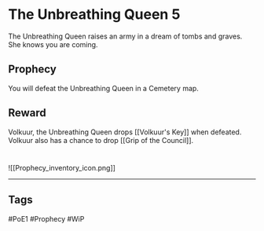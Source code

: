# The Unbreathing Queen 5
The Unbreathing Queen raises an army in a dream of tombs and graves. She knows you are coming.
## Prophecy
You will defeat the Unbreathing Queen in a Cemetery map.
## Reward
Volkuur, the Unbreathing Queen drops [[Volkuur's Key]] when defeated.
Volkuur also has a chance to drop [[Grip of the Council]].

#
![[Prophecy_inventory_icon.png]]

---
## Tags
#PoE1 
#Prophecy
#WiP 